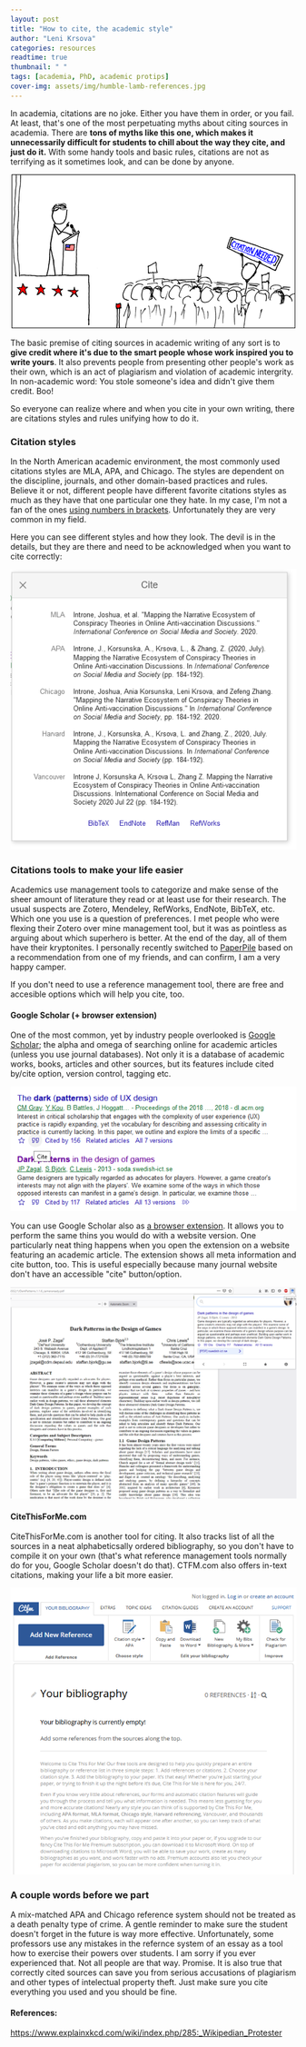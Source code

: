 ```yaml
---
layout: post
title: "How to cite, the academic style"
author: "Leni Krsova"
categories: resources
readtime: true
thumbnail: " "
tags: [academia, PhD, academic protips]
cover-img: assets/img/humble-lamb-references.jpg
---
```

In academia, citations are no joke. Either you have them in order, or you fail. At least, that's  one of the most perpetuating myths about citing sources in academia. There are **tons of myths like this one, which makes it unnecessarily difficult for students to chill about the way they cite, and just do it.** With some handy tools and basic rules, citations are not as terrifying as it sometimes look, and can be done by anyone.

<div style="text-align: center"><img src="/assets/img/citation.png"></div>

The basic premise of citing sources in academic writing of any sort is to **give credit where it's due to the smart people whose work inspired you to write yours**. It also prevents people from presenting other people's work as their own, which is an act of plagiarism and violation of academic intergrity. In non-academic word: You stole someone's idea and didn't give them credit.  Boo!

So everyone can realize where and when you cite in your own writing, there are citations styles and rules unifying how to do it.

### Citation styles 
In the North American academic environment, the most commonly used citations styles are MLA, APA, and Chicago. The styles are dependent on the discipline, journals, and other domain-based practices and rules. Believe it or not, different people have different favorite citations styles as much as they have that one particular one they hate. In my case, I'm not a fan of the ones <a href="https://www.bibguru.com/blog/citation-styles-numbers-in-brackets/">using numbers in brackets</a>. Unfortunately they are very common in my field. 

Here you can see different styles and how they look. The devil is in the details, but they are there and need to be acknowledged when you want to cite correctly:
<div style="text-align: center"><img src="/assets/img/citations-styles.PNG"></div>

### Citations tools to make your life easier
Academics use management tools to categorize and make sense of the sheer amount of literature they read or at least use for their research. The usual suspects are Zotero, Mendeley, RefWorks, EndNote, BibTeX, etc. Which one you use is a question of preferences. I met people who were flexing their Zotero over mine management tool, but it was as pointless as arguing about which superhero is better. At the end of the day, all of them have their kryptonites. I personally recently switched to <a href="https://paperpile.com/">PaperPile</a> based on a recommendation from one of my friends, and can confirm, I am a very happy camper. 

If you don't need to use a reference management tool, there are free and accesible options which will help you cite, too.

#### Google Scholar (+ browser extension)
One of the most common, yet by industry people overlooked is <a href="https://scholar.google.com/">Google Scholar</a>; the alpha and omega of searching online for academic articles (unless you use journal databases). Not only it is a database of academic works, books, articles and other sources, but its features include cited by/cite option, version control, tagging etc.

<div style="text-align: center"><img src="/assets/img/cite-button.PNG"></div>

You can use Google Scholar also as <a href="https://scholar.google.com/scholar_settings?sciifh=1&hl=en&as_sdt=0,33#4">a browser extension</a>. It allows you to perform the same thins you would do with a website version. One particularly neat thing happens when you open the extension on a website featuring an academic article. The extension shows all meta information and cite button, too. This is useful especially because many journal website don't have an accessible "cite" button/option.

<div style="text-align: center"><img src="/assets/img/google-scholar-extension.png"></div>

#### CiteThisForMe.com
CiteThisForMe.com is another tool for citing. It also tracks list of all the sources in a neat alphabeticsally ordered bibliography, so you don't have to compile it on your own (that's what reference management tools normally do for you, Google Scholar doesn't do that). CTFM.com also offers in-text citations, making your life a bit more easier.

<div style="text-align: center"><img src="/assets/img/ctfm.PNG"></div>

### A couple words before we part
A mix-matched APA and Chicago reference system should not be treated as a death penalty type of crime. A gentle reminder to make sure the student doesn't forget in the future is way more effective. Unfortunately, some professors use any mistakes in the refernce system of an essay as a tool how to exercise their powers over students. I am sorry if you ever experienced that. Not all people are that way. Promise. It is also true that correctly cited sources can save you from serious accusations of plagiarism and other types of intelectual property theft. Just make sure you cite everything you used and you should be fine.

#### References:
https://www.explainxkcd.com/wiki/index.php/285:_Wikipedian_Protester